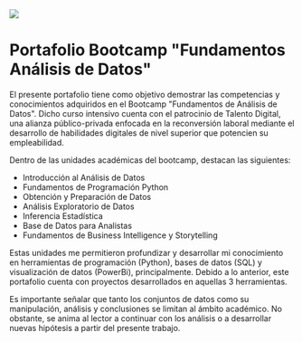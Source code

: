 <!-- GIF HEADER -->
<img src="https://media.licdn.com/dms/image/v2/D4E12AQEgEas39VfNoQ/article-cover_image-shrink_600_2000/article-cover_image-shrink_600_2000/0/1696952471326?e=2147483647&v=beta&t=bLlUciHzSCBpfVB_VHnIHcYImq45W5wVtnXoJh4qKGc">

# Portafolio Bootcamp "Fundamentos Análisis de Datos"

El presente portafolio tiene como objetivo demostrar las competencias y conocimientos adquiridos en el Bootcamp "Fundamentos de Análisis de Datos". Dicho curso intensivo cuenta con el patrocinio de Talento Digital, una alianza público-privada enfocada en la reconversión laboral mediante el desarrollo de habilidades digitales de nivel superior que potencien su empleabilidad.

Dentro de las unidades académicas del bootcamp, destacan las siguientes:
- Introducción al Análisis de Datos
- Fundamentos de Programación Python
- Obtención y Preparación de Datos
- Análisis Exploratorio de Datos
- Inferencia Estadística
- Base de Datos para Analistas
- Fundamentos de Business Intelligence y Storytelling

Estas unidades me permitieron profundizar y desarrollar mi conocimiento en herramientas de programación (Python), bases de datos (SQL) y visualización de datos (PowerBi), principalmente. Debido a lo anterior, este portafolio cuenta con proyectos desarrollados en aquellas 3 herramientas.

Es importante señalar que tanto los conjuntos de datos como su manipulación, análisis y conclusiones se limitan al ámbito académico. No obstante, se anima al lector a continuar con los análisis o a desarrollar nuevas hipótesis a partir del presente trabajo.
